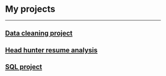 # My projects
----
## [Data cleaning project](https://github.com/Eqtony/MyPortfolio/tree/master/DataCleaningProject)
## [Head hunter resume analysis](https://github.com/Eqtony/MyPortfolio/tree/master/HeadHunterResumeAnalysis)
## [SQL project]()
